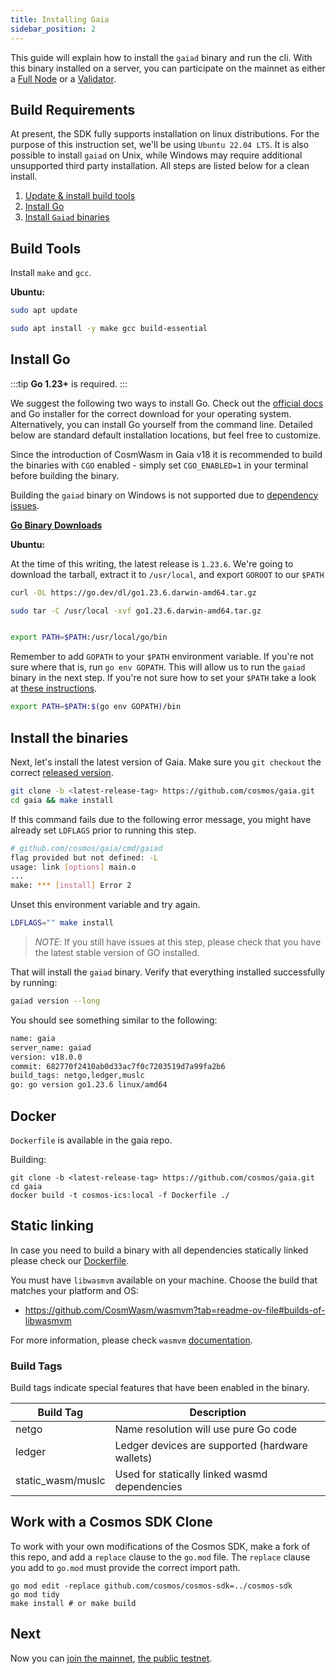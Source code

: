 ```yaml
---
title: Installing Gaia
sidebar_position: 2
---
```


This guide will explain how to install the `gaiad` binary and run the cli. With this binary installed on a server, you can participate on the mainnet as either a [Full Node](../hub-tutorials/join-mainnet.md) or a [Validator](../validators/validator-setup.md).

## Build Requirements

At present, the SDK fully supports installation on linux distributions. For the purpose of this instruction set, we'll be using `Ubuntu 22.04 LTS`. It is also possible to install `gaiad` on Unix, while Windows may require additional unsupported third party installation. All steps are listed below for a clean install.

1. [Update & install build tools](#build-tools)
2. [Install Go](#install-go)
3. [Install `Gaiad` binaries](#install-the-binaries)

## Build Tools

Install `make` and `gcc`.

**Ubuntu:**

```bash
sudo apt update

sudo apt install -y make gcc build-essential
```

## Install Go

:::tip
**Go 1.23+** is required.
:::

We suggest the following two ways to install Go. Check out the [official docs](https://golang.org/doc/install) and Go installer for the correct download for your operating system. Alternatively, you can install Go yourself from the command line. Detailed below are standard default installation locations, but feel free to customize.

Since the introduction of CosmWasm in Gaia v18 it is recommended to build the binaries with `CGO` enabled - simply set `CGO_ENABLED=1` in your terminal before building the binary.

Building the `gaiad` binary on Windows is not supported due to [dependency issues](https://github.com/CosmWasm/wasmvm).

**[Go Binary Downloads](https://go.dev/dl/)**

**Ubuntu:**

At the time of this writing, the latest release is `1.23.6`. We're going to download the tarball, extract it to `/usr/local`, and export `GOROOT` to our `$PATH`

```bash
curl -OL https://go.dev/dl/go1.23.6.darwin-amd64.tar.gz

sudo tar -C /usr/local -xvf go1.23.6.darwin-amd64.tar.gz


export PATH=$PATH:/usr/local/go/bin

```

Remember to add `GOPATH` to your `$PATH` environment variable. If you're not sure where that is, run `go env GOPATH`. This will allow us to run the `gaiad` binary in the next step. If you're not sure how to set your `$PATH` take a look at [these instructions](https://superuser.com/questions/284342/what-are-path-and-other-environment-variables-and-how-can-i-set-or-use-them).

```bash
export PATH=$PATH:$(go env GOPATH)/bin
```

## Install the binaries

Next, let's install the latest version of Gaia. Make sure you `git checkout` the
correct [released version](https://github.com/cosmos/gaia/releases).

```bash
git clone -b <latest-release-tag> https://github.com/cosmos/gaia.git
cd gaia && make install
```

If this command fails due to the following error message, you might have already set `LDFLAGS` prior to running this step.

```sh
# github.com/cosmos/gaia/cmd/gaiad
flag provided but not defined: -L
usage: link [options] main.o
...
make: *** [install] Error 2
```

Unset this environment variable and try again.

```sh
LDFLAGS="" make install
```

> _NOTE_: If you still have issues at this step, please check that you have the latest stable version of GO installed.

That will install the `gaiad` binary. Verify that everything installed successfully by running:

```bash
gaiad version --long
```

You should see something similar to the following:

```bash
name: gaia
server_name: gaiad
version: v18.0.0
commit: 682770f2410ab0d33ac7f0c7203519d7a99fa2b6
build_tags: netgo,ledger,muslc
go: go version go1.23.6 linux/amd64
```

## Docker

`Dockerfile` is available in the gaia repo.

Building:

```shell
git clone -b <latest-release-tag> https://github.com/cosmos/gaia.git
cd gaia
docker build -t cosmos-ics:local -f Dockerfile ./
```

## Static linking

In case you need to build a binary with all dependencies statically linked please check our [Dockerfile](https://github.com/cosmos/gaia/blob/main/Dockerfile).

You must have `libwasmvm` available on your machine.
Choose the build that matches your platform and OS:
* https://github.com/CosmWasm/wasmvm?tab=readme-ov-file#builds-of-libwasmvm

For more information, please check `wasmvm` [documentation](https://github.com/CosmWasm/wasmvm).


### Build Tags

Build tags indicate special features that have been enabled in the binary.

| Build Tag         | Description                                     |
|-------------------|-------------------------------------------------|
| netgo             | Name resolution will use pure Go code           |
| ledger            | Ledger devices are supported (hardware wallets) |
| static_wasm/muslc | Used for statically linked wasmd dependencies   |


## Work with a Cosmos SDK Clone

To work with your own modifications of the Cosmos SDK, make a fork of this repo, and add a `replace` clause to the `go.mod` file.
The `replace` clause you add to `go.mod` must provide the correct import path.

```shell
go mod edit -replace github.com/cosmos/cosmos-sdk=../cosmos-sdk
go mod tidy
make install # or make build
```
## Next

Now you can [join the mainnet](../hub-tutorials/join-mainnet), [the public testnet](../hub-tutorials/join-testnet).
